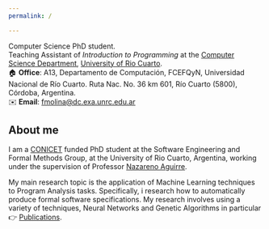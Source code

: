 ```yaml
---
permalink: /

---
```

Computer Science PhD student. <br> Teaching Assistant of *Introduction to Programming* at the [Computer Science Department](https://dc.exa.unrc.edu.ar), [University of Rio Cuarto](https://www.unrc.edu.ar/). <br> 🏠 **Office**: A13, Departamento de Computación, FCEFQyN, Universidad Nacional de Río Cuarto. Ruta Nac. No. 36 km 601, Río Cuarto (5800), Córdoba, Argentina. <br> ✉️ **Email**: fmolina@dc.exa.unrc.edu.ar

## About me

I am a [CONICET](https://www.conicet.gov.ar/) funded PhD student at the Software Engineering and Formal Methods Group, at the University of Rio Cuarto, Argentina, working under the supervision of Professor [Nazareno Aguirre](https://dc.exa.unrc.edu.ar/staff/naguirre/en/Nazareno_Aguirres_Personal_Web_Page/Main.html).

My main research topic is the application of Machine Learning techniques to Program Analysis tasks. Specifically, i research how to automatically produce formal software specifications. My research involves using a variety of techniques, Neural Networks and Genetic Algorithms in particular 👉 [Publications](https://facumolina.github.io/publications/).
